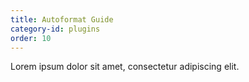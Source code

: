 ```yaml
---
title: Autoformat Guide
category-id: plugins
order: 10
---
```

Lorem ipsum dolor sit amet, consectetur adipiscing elit.